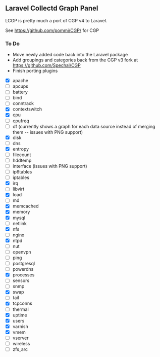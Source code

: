 ## Laravel Collectd Graph Panel

LCGP is pretty much a port of CGP v4 to Laravel.

See https://github.com/pommi/CGP/ for CGP

### To Do

- Move newly added code back into the Laravel package
- Add groupings and categories back from the CGP v3 fork at https://github.com/Spechal/CGP
- Finish porting plugins
- [x] apache
- [ ] apcups
- [ ] battery
- [ ] bind
- [ ] conntrack
- [x] contextswitch
- [x] cpu
- [ ] cpufreq
- [ ] df (currently shows a graph for each data source instead of merging them -- issues with PNG support)
- [x] disk
- [ ] dns
- [x] entropy
- [ ] filecount
- [ ] hddtemp
- [ ] interface (issues with PNG support)
- [ ] ip6tables
- [ ] iptables
- [x] irq
- [ ] libvirt
- [x] load
- [ ] md
- [x] memcached
- [x] memory
- [x] mysql
- [ ] netlink
- [x] nfs
- [ ] nginx
- [x] ntpd
- [ ] nut
- [ ] openvpn
- [ ] ping
- [ ] postgresql
- [ ] powerdns
- [x] processes
- [ ] sensors
- [ ] snmp
- [x] swap
- [ ] tail
- [x] tcpconns
- [ ] thermal
- [x] uptime
- [x] users
- [x] varnish
- [x] vmem
- [ ] vserver
- [ ] wireless
- [ ] zfs_arc